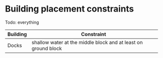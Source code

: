Building placement constraints
==============================

Todo: everything

Building | Constraint
---------|-----------
Docks    | shallow water at the middle block and at least on ground block

